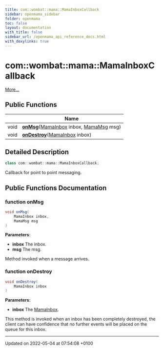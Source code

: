 ```yaml
---
title: com::wombat::mama::MamaInboxCallback
sidebar: openmama_sidebar
folder: openmama
toc: false
layout: documentation
with_title: false
sidebar_url: /openmama_api_reference_docs.html
with_doxylinks: true
---
```


# com::wombat::mama::MamaInboxCallback



 [More...](#detailed-description)

## Public Functions

|                | Name           |
| -------------- | -------------- |
| void | **[onMsg](interfacecom_1_1wombat_1_1mama_1_1MamaInboxCallback.html#function-onmsg)**([MamaInbox](classcom_1_1wombat_1_1mama_1_1MamaInbox.html) inbox, [MamaMsg](classcom_1_1wombat_1_1mama_1_1MamaMsg.html) msg) |
| void | **[onDestroy](interfacecom_1_1wombat_1_1mama_1_1MamaInboxCallback.html#function-ondestroy)**([MamaInbox](classcom_1_1wombat_1_1mama_1_1MamaInbox.html) inbox) |

## Detailed Description

```java
class com::wombat::mama::MamaInboxCallback;
```


Callback for point to point messaging. 

## Public Functions Documentation

### function onMsg

```java
void onMsg(
    MamaInbox inbox,
    MamaMsg msg
)
```


**Parameters**: 

  * **inbox** The inbox. 
  * **msg** The msg. 


Method invoked when a message arrives.


### function onDestroy

```java
void onDestroy(
    MamaInbox inbox
)
```


**Parameters**: 

  * **inbox** The [MamaInbox](classcom_1_1wombat_1_1mama_1_1MamaInbox.html). 


This method is invoked when an inbox has been completely destroyed, the client can have confidence that no further events will be placed on the queue for this inbox.


-------------------------------

Updated on 2022-05-04 at 07:54:08 +0100